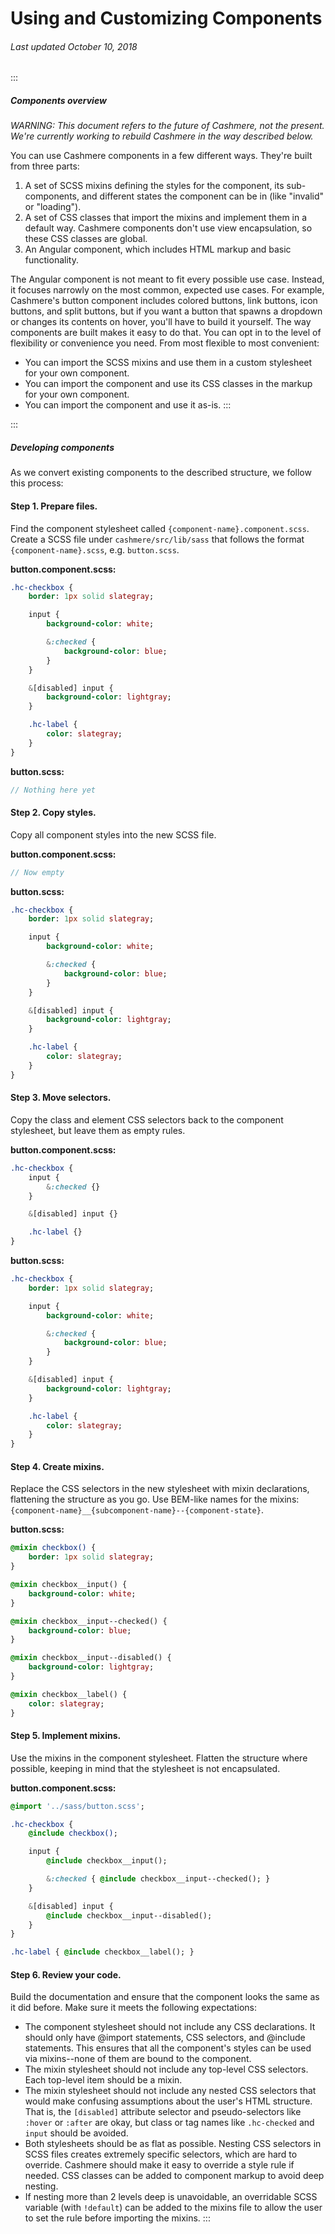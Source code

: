 # Using and Customizing Components

###### Last updated October 10, 2018

:::

##### Components overview

_WARNING: This document refers to the future of Cashmere, not the present. We're currently working to rebuild Cashmere in the way described below._

You can use Cashmere components in a few different ways. They're built from three parts:

1.  A set of SCSS mixins defining the styles for the component, its sub-components, and different states the component can be in (like "invalid" or "loading").
1.  A set of CSS classes that import the mixins and implement them in a default way. Cashmere components don't use view encapsulation, so these CSS classes are global.
1.  An Angular component, which includes HTML markup and basic functionality.

The Angular component is not meant to fit every possible use case. Instead, it focuses narrowly on the most common, expected use cases. For example, Cashmere's button component includes colored buttons, link buttons, icon buttons, and split buttons, but if you want a button that spawns a dropdown or changes its contents on hover, you'll have to build it yourself. The way components are built makes it easy to do that. You can opt in to the level of flexibility or convenience you need. From most flexible to most convenient:

*   You can import the SCSS mixins and use them in a custom stylesheet for your own component.
*   You can import the component and use its CSS classes in the markup for your own component.
*   You can import the component and use it as-is.
    :::

:::

##### Developing components

As we convert existing components to the described structure, we follow this process:

#### Step 1. Prepare files.

Find the component stylesheet called `{component-name}.component.scss`. Create a SCSS file under `cashmere/src/lib/sass` that follows the format `{component-name}.scss`, e.g. `button.scss`.

**button.component.scss:**

```sass
.hc-checkbox {
    border: 1px solid slategray;

    input {
        background-color: white;

        &:checked {
            background-color: blue;
        }
    }

    &[disabled] input {
        background-color: lightgray;
    }

    .hc-label {
        color: slategray;
    }
}
```

**button.scss:**

```sass
// Nothing here yet
```

#### Step 2. Copy styles.

Copy all component styles into the new SCSS file.

**button.component.scss:**

```sass
// Now empty
```

**button.scss:**

```sass
.hc-checkbox {
    border: 1px solid slategray;

    input {
        background-color: white;

        &:checked {
            background-color: blue;
        }
    }

    &[disabled] input {
        background-color: lightgray;
    }

    .hc-label {
        color: slategray;
    }
}
```

#### Step 3. Move selectors.

Copy the class and element CSS selectors back to the component stylesheet, but leave them as empty rules.

**button.component.scss:**

```sass
.hc-checkbox {
    input {
        &:checked {}
    }

    &[disabled] input {}

    .hc-label {}
}
```

**button.scss:**

```sass
.hc-checkbox {
    border: 1px solid slategray;

    input {
        background-color: white;

        &:checked {
            background-color: blue;
        }
    }

    &[disabled] input {
        background-color: lightgray;
    }

    .hc-label {
        color: slategray;
    }
}
```

#### Step 4. Create mixins.

Replace the CSS selectors in the new stylesheet with mixin declarations, flattening the structure as you go. Use BEM-like names for the mixins: `{component-name}__{subcomponent-name}--{component-state}`.

**button.scss:**

```sass
@mixin checkbox() {
    border: 1px solid slategray;
}

@mixin checkbox__input() {
    background-color: white;
}

@mixin checkbox__input--checked() {
    background-color: blue;
}

@mixin checkbox__input--disabled() {
    background-color: lightgray;
}

@mixin checkbox__label() {
    color: slategray;
}
```

#### Step 5. Implement mixins.

Use the mixins in the component stylesheet. Flatten the structure where possible, keeping in mind that the stylesheet is not encapsulated.

**button.component.scss:**

```sass
@import '../sass/button.scss';

.hc-checkbox {
    @include checkbox();

    input {
        @include checkbox__input();

        &:checked { @include checkbox__input--checked(); }
    }

    &[disabled] input {
        @include checkbox__input--disabled();
    }
}

.hc-label { @include checkbox__label(); }
```

#### Step 6. Review your code.

Build the documentation and ensure that the component looks the same as it did before. Make sure it meets the following expectations:

*   The component stylesheet should not include any CSS declarations. It should only have @import statements, CSS selectors, and @include statements. This ensures that all the component's styles can be used via mixins--none of them are bound to the component.
*   The mixin stylesheet should not include any top-level CSS selectors. Each top-level item should be a mixin.
*   The mixin stylesheet should not include any nested CSS selectors that would make confusing assumptions about the user's HTML structure. That is, the `[disabled]` attribute selector and pseudo-selectors like `:hover` or `:after` are okay, but class or tag names like `.hc-checked` and `input` should be avoided.
*   Both stylesheets should be as flat as possible. Nesting CSS selectors in SCSS files creates extremely specific selectors, which are hard to override. Cashmere should make it easy to override a style rule if needed. CSS classes can be added to component markup to avoid deep nesting.
*   If nesting more than 2 levels deep is unavoidable, an overridable SCSS variable (with `!default`) can be added to the mixins file to allow the user to set the rule before importing the mixins.
    :::
